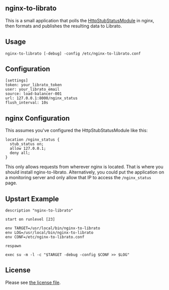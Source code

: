 ## nginx-to-librato

This is a small application that polls the [HttpStubStatusModule](http://wiki.nginx.org/HttpStubStatusModule)
in nginx, then formats and publishes the resulting data to Librato.

## Usage

    nginx-to-librato [-debug] -config /etc/nginx-to-librato.conf

## Configuration

    [settings]
    token: your_librato_token
    user: your_librato_email
    source: load-balancer-001
    url: 127.0.0.1:8000/nginx_status
    flush_interval: 10s

## nginx Configuration

This assumes you've configured the HttpStubStatusModule like this:

    location /nginx_status {
      stub_status on;
      allow 127.0.0.1;
      deny all;
    }

This only allows requests from wherever nginx is located. That is
where you should install nginx-to-librato. Alternatively, you
could put the application on a monitoring server and only allow
that IP to access the `/nginx_status` page.

## Upstart Example

    description "nginx-to-librato"

    start on runlevel [23]

    env TARGET=/usr/local/bin/nginx-to-librato
    env LOG=/usr/local/bin/nginx-to-librato
    env CONF=/etc/nginx-to-librato.conf

    respawn

    exec su -m -l -c "$TARGET -debug -config $CONF >> $LOG"

## License

Please see [the license file](LICENSE.md).
